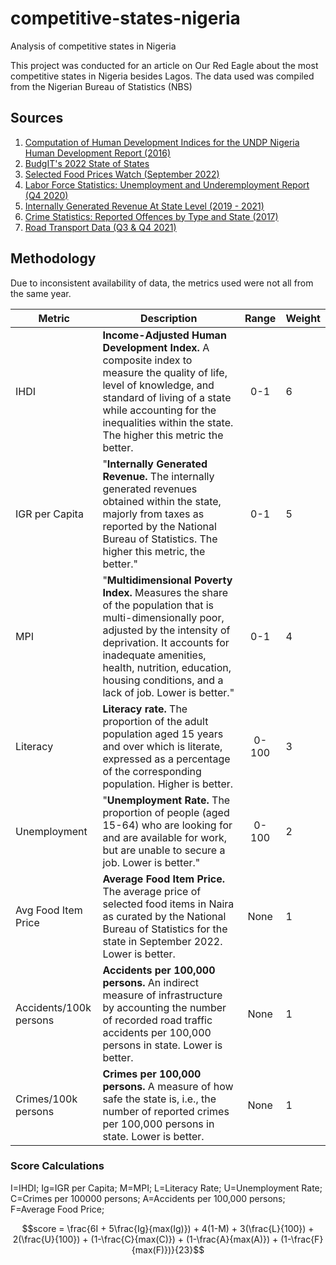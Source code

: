 # competitive-states-nigeria

 Analysis of competitive states in Nigeria

This project was conducted for an article on Our Red Eagle about the most competitive states in Nigeria besides Lagos. The data used was compiled from the Nigerian Bureau of Statistics (NBS)

## Sources

1. [Computation of Human Development Indices for the UNDP Nigeria Human Development Report (2016)](/https://nigerianstat.gov.ng/elibrary/read/830/)
2. [BudgIT's 2022 State of States](/https://yourbudgit.com/wp-content/uploads/2022/10/2022-State-of-States-Report.pdf/)
3. [Selected Food Prices Watch (September 2022)](/https://nigerianstat.gov.ng/elibrary/read/1241247/)
4. [Labor Force Statistics: Unemployment and Underemployment Report (Q4 2020)](/https://nigerianstat.gov.ng/elibrary/read/1238/)
5. [Internally Generated Revenue At State Level (2019 - 2021)](/https://nigerianstat.gov.ng/elibrary/read/1241239/)
6. [Crime Statistics: Reported Offences by Type and State (2017)](/https://nigerianstat.gov.ng/elibrary/read/786/)
7. [Road Transport Data (Q3 & Q4 2021)](/https://nigerianstat.gov.ng/elibrary/read/1241145/)

## Methodology

Due to inconsistent availability of data, the metrics used were not all from the same year. 

|Metric|Description|Range|Weight|
|-------------------|-------------------|:----------------:|----------------|
|IHDI|**Income-Adjusted Human Development Index.** A composite index to measure the quality of life, level of knowledge, and standard of living of a state while accounting for the inequalities within the state. The higher this metric the better.|0-1|6|
|IGR per Capita | "**Internally Generated Revenue.** The internally generated revenues obtained within the state, majorly from taxes as reported by the National Bureau of Statistics. The higher this metric, the better."|0-1|5|
|MPI|"**Multidimensional Poverty Index.** Measures the share of the population that is multi-dimensionally poor, adjusted by the intensity of deprivation. It accounts for inadequate amenities, health, nutrition, education, housing conditions, and a lack of job. Lower is better."|0-1|4|
|Literacy|**Literacy rate.** The proportion of the adult population aged 15 years and over which is literate, expressed as a percentage of the corresponding population. Higher is better.|0-100|3|
|Unemployment|"**Unemployment Rate.** The proportion of people (aged 15-64) who are looking for and are available for work, but are unable to secure a job. Lower is better."|0-100|2|
|Avg Food Item Price|**Average Food Item Price.** The average price of selected food items in Naira as curated by the National Bureau of Statistics for the state in September 2022. Lower is better.|None|1|
|Accidents/100k persons|**Accidents per 100,000 persons.** An indirect measure of infrastructure by accounting the number of recorded road traffic accidents per 100,000 persons in state. Lower is better.|None|1|
|Crimes/100k persons|**Crimes per 100,000 persons.** A measure of how safe the state is, i.e., the number of reported crimes per 100,000 persons in state. Lower is better.|None|1|

### Score Calculations

I=IHDI;
Ig=IGR per Capita;
M=MPI;
L=Literacy Rate;
U=Unemployment Rate;
C=Crimes per 100000 persons;
A=Accidents per 100,000 persons;
F=Average Food Price;
```math
score = \frac{6I + 5\frac{Ig}{max(Ig)}) + 4(1-M) + 3(\frac{L}{100}) + 2(\frac{U}{100}) + (1-\frac{C}{max(C)}) + (1-\frac{A}{max(A)}) + (1-\frac{F}{max(F)})}{23}
```

